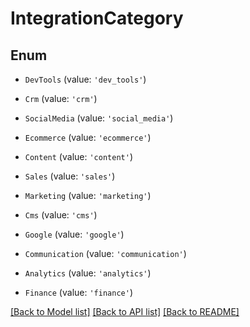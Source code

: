 # IntegrationCategory


## Enum

* `DevTools` (value: `'dev_tools'`)

* `Crm` (value: `'crm'`)

* `SocialMedia` (value: `'social_media'`)

* `Ecommerce` (value: `'ecommerce'`)

* `Content` (value: `'content'`)

* `Sales` (value: `'sales'`)

* `Marketing` (value: `'marketing'`)

* `Cms` (value: `'cms'`)

* `Google` (value: `'google'`)

* `Communication` (value: `'communication'`)

* `Analytics` (value: `'analytics'`)

* `Finance` (value: `'finance'`)

[[Back to Model list]](../README.md#documentation-for-models) [[Back to API list]](../README.md#documentation-for-api-endpoints) [[Back to README]](../README.md)
